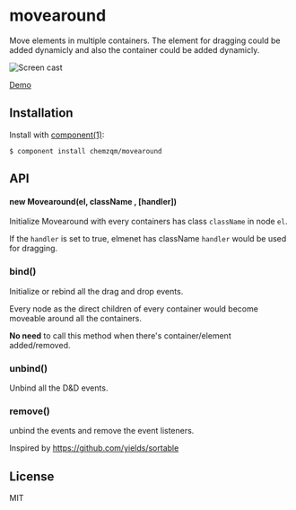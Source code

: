 
# movearound

  Move elements in multiple containers. The element for dragging could be added dynamicly and also the container could be added dynamicly.

  ![Screen cast](http://chemzqm.github.io/movearound/screencast.png)

  [Demo](http://chemzqm.github.io/movearound/index.html)

## Installation

  Install with [component(1)](http://component.io):

    $ component install chemzqm/movearound

## API

#### new Movearound(el, className , [handler])

Initialize Movearound with every containers has class `className` in node `el`.

If the `handler` is set to true, elmenet has className `handler` would be used for dragging.

### bind()

Initialize or rebind all the drag and drop events.

Every node as the direct children of every container would become moveable around all the containers.

**No need** to call this method when there's container/element added/removed.

### unbind()

Unbind all the D&D events.

### remove()

unbind the events and remove the event listeners.

Inspired by <https://github.com/yields/sortable>

## License

  MIT
